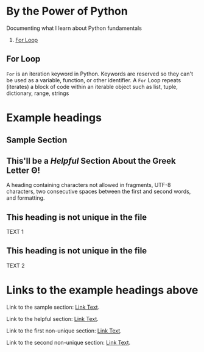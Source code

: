 # By the Power of Python

Documenting what I learn about Python fundamentals


1. [For Loop](#for-loop)


## For Loop

`For` is an iteration keyword in Python. Keywords are reserved so they can't be used as a variable, function, or other identifier. 
A `For` Loop repeats (iterates) a block of code within an iterable object such as list, tuple, dictionary, range, strings 

# Example headings

## Sample Section

## This'll  be a _Helpful_ Section About the Greek Letter Θ!
A heading containing characters not allowed in fragments, UTF-8 characters, two consecutive spaces between the first and second words, and formatting.

## This heading is not unique in the file

TEXT 1

## This heading is not unique in the file

TEXT 2

# Links to the example headings above

Link to the sample section: [Link Text](#sample-section).

Link to the helpful section: [Link Text](#thisll--be-a-helpful-section-about-the-greek-letter-Θ).

Link to the first non-unique section: [Link Text](#this-heading-is-not-unique-in-the-file).

Link to the second non-unique section: [Link Text](#this-heading-is-not-unique-in-the-file-1).
